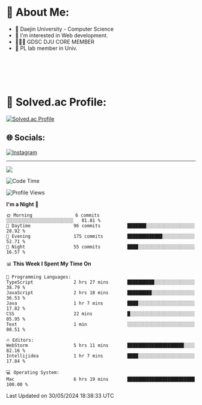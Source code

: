 # 💫 About Me:

<ul>
 <li> 🏫 Daejin University - Computer Science </li>
 <li> 👀 I'm interested in Web development.</li>
 <li> 🧑🏻‍💻 GDSC DJU CORE MEMBER </li>
 <li> 🧪 PL lab member in Univ. </li>
</ul>


<br><br>





<br>

# 💯 Solved.ac Profile: 
[![Solved.ac Profile](http://mazassumnida.wtf/api/v2/generate_badge?boj=jieunsse)](https://solved.ac/jieunsse/)
<br>


## 🌐 Socials:
[![Instagram](https://img.shields.io/badge/Instagram-%23E4405F.svg?logo=Instagram&logoColor=white)](https://instagram.com/jieunsse) 

---

[![](https://visitcount.itsvg.in/api?id=Jayden&label=Profile%20Views&color=3&icon=7&pretty=true)](https://visitcount.itsvg.in)


<!-- Proudly created with GPRM ( https://gprm.itsvg.in ) -->


<!--START_SECTION:waka-->
![Code Time](http://img.shields.io/badge/Code%20Time-476%20hrs%2030%20mins-blue)

![Profile Views](http://img.shields.io/badge/Profile%20Views-10-blue)

**I'm a Night 🦉** 

```text
🌞 Morning                6 commits           ░░░░░░░░░░░░░░░░░░░░░░░░░   01.81 % 
🌆 Daytime                96 commits          ███████░░░░░░░░░░░░░░░░░░   28.92 % 
🌃 Evening                175 commits         █████████████░░░░░░░░░░░░   52.71 % 
🌙 Night                  55 commits          ████░░░░░░░░░░░░░░░░░░░░░   16.57 % 
```


📊 **This Week I Spent My Time On** 

```text
💬 Programming Languages: 
TypeScript               2 hrs 27 mins       ██████████░░░░░░░░░░░░░░░   38.79 % 
JavaScript               2 hrs 18 mins       █████████░░░░░░░░░░░░░░░░   36.53 % 
Java                     1 hr 7 mins         ████░░░░░░░░░░░░░░░░░░░░░   17.82 % 
CSS                      22 mins             █░░░░░░░░░░░░░░░░░░░░░░░░   05.95 % 
Text                     1 min               ░░░░░░░░░░░░░░░░░░░░░░░░░   00.51 % 

🔥 Editors: 
WebStorm                 5 hrs 11 mins       █████████████████████░░░░   82.16 % 
Intellijidea             1 hr 7 mins         ████░░░░░░░░░░░░░░░░░░░░░   17.84 % 

💻 Operating System: 
Mac                      6 hrs 19 mins       █████████████████████████   100.00 % 
```


 Last Updated on 30/05/2024 18:38:33 UTC
<!--END_SECTION:waka-->
